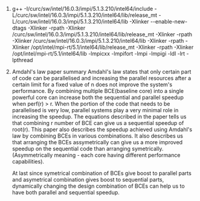 1. g++ -I/curc/sw/intel/16.0.3/impi/5.1.3.210/intel64/include -L/curc/sw/intel/16.0.3/impi/5.1.3.210/intel64/lib/release_mt -L/curc/sw/intel/16.0.3/impi/5.1.3.210/intel64/lib -Xlinker --enable-new-dtags -Xlinker -rpath -Xlinker /curc/sw/intel/16.0.3/impi/5.1.3.210/intel64/lib/release_mt -Xlinker -rpath -Xlinker /curc/sw/intel/16.0.3/impi/5.1.3.210/intel64/lib -Xlinker -rpath -Xlinker /opt/intel/mpi-rt/5.1/intel64/lib/release_mt -Xlinker -rpath -Xlinker /opt/intel/mpi-rt/5.1/intel64/lib -lmpicxx -lmpifort -lmpi -lmpigi -ldl -lrt -lpthread


2. Amdahl's law paper summary
   Amdahl's law states that only certain part of code can be parallelised and increasing the parallel resources after a certain limit for a fixed value of n does not improve the system's performance.
   By combining multiple BCE(baseline core) into a single powerful core can increase both the sequential and parallel speedup when perf(r) > r.
   When the portion of the code that needs to be parallelised is very low, parallel systems play a very minimal role in increasing the speedup.
   The equations described in the paper tells us that combining r number of  BCE can give us a sequential speedup of root(r).
   This paper also describes the speedup achieved using Amdahl's law by combining BCEs in various combinations.
   It also describes us that arranging the BCEs assymetrically can give us a more improved speedup on the sequential code than arranging symetrically. (Asymmetrically meaning - each core having different performance capabilities).
   
   At last since symetrical combination of BCEs give boost to parallel parts and asymetrical combination gives boost to sequential parts, dynamically changing the design combination of BCEs can help us to have both parallel and sequential   speedup.
    
